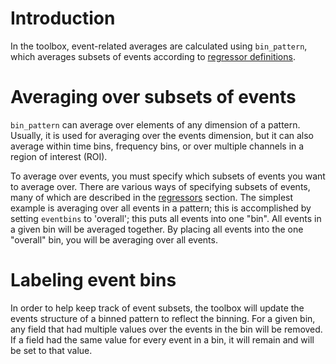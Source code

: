 # Introduction #

In the toolbox, event-related averages are calculated using `bin_pattern`, which averages subsets of events according to [regressor definitions](Regressors.md).

# Averaging over subsets of events #

`bin_pattern` can average over elements of any dimension of a pattern.  Usually, it is used for averaging over the events dimension, but it can also average within time bins, frequency bins, or over multiple channels in a region of interest (ROI).

To average over events, you must specify which subsets of events you want to average over.  There are various ways of specifying subsets of events, many of which are described in the [regressors](Regressors.md) section.  The simplest example is averaging over all events in a pattern; this is accomplished by setting `eventbins` to 'overall'; this puts all events into one "bin".  All events in a given bin will be averaged together.  By placing all events into the one "overall" bin, you will be averaging over all events.

# Labeling event bins #

In order to help keep track of event subsets, the toolbox will update the events structure of a binned pattern to reflect the binning.  For a given bin, any field that had multiple values over the events in the bin will be removed.  If a field had the same value for every event in a bin, it will remain and will be set to that value.
